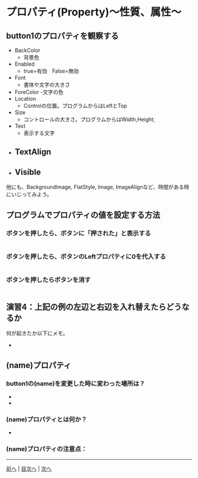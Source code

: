 # プロパティ(Property)～性質、属性～

## button1のプロパティを観察する

- BackColor
  - 背景色
- Enabled
  - true=有効　False=無効
- Font
  - 書体や文字の大きさ
- ForeColor
  -文字の色
- Location
  - Controlの位置。プログラムからはLeftとTop
- Size
  - コントロールの大きさ。プログラムからはWidth,Height;
- Text
  - 表示する文字
- TextAlign
  - 
- Visible
  - 

他にも、BackgroundImage, FlatStyle, Image, ImageAlignなど、時間がある時にいじってみよう。

## プログラムでプロパティの値を設定する方法
### ボタンを押したら、ボタンに「押された」と表示する

```cs
```

### ボタンを押したら、ボタンのLeftプロパティに0を代入する

```cs
```

### ボタンを押したらボタンを消す

```cs
```

## 演習4：上記の例の左辺と右辺を入れ替えたらどうなるか
何が起きたか以下にメモ。

-

## (name)プロパティ
### button1の(name)を変更した時に変わった場所は？
-
-

### (name)プロパティとは何か？
-

### (name)プロパティの注意点：


---

[前へ](03.md) | [目次へ](README.md#%E7%9B%AE%E6%AC%A1) | [次へ](05.md)
